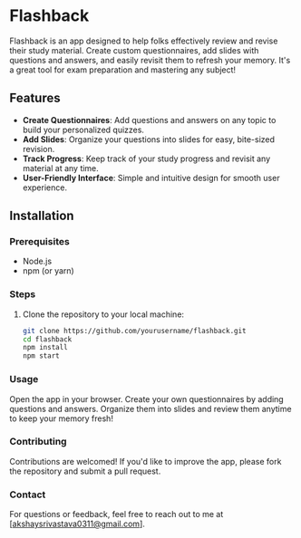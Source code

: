 # Flashback

Flashback is an app designed to help folks effectively review and revise their study material. Create custom questionnaires, add slides with questions and answers, and easily revisit them to refresh your memory. It's a great tool for exam preparation and mastering any subject!

## Features

- **Create Questionnaires**: Add questions and answers on any topic to build your personalized quizzes.
- **Add Slides**: Organize your questions into slides for easy, bite-sized revision.
- **Track Progress**: Keep track of your study progress and revisit any material at any time.
- **User-Friendly Interface**: Simple and intuitive design for smooth user experience.

## Installation

### Prerequisites

- Node.js
- npm (or yarn)

### Steps

1. Clone the repository to your local machine:

   ```bash
   git clone https://github.com/yourusername/flashback.git
   cd flashback
   npm install
   npm start

### Usage
Open the app in your browser.
Create your own questionnaires by adding questions and answers.
Organize them into slides and review them anytime to keep your memory fresh!

### Contributing
Contributions are welcomed! If you'd like to improve the app, please fork the repository and submit a pull request.

### Contact
For questions or feedback, feel free to reach out to me at [akshaysrivastava0311@gmail.com].